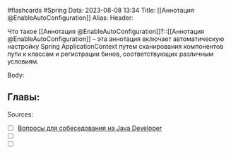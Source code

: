 #flashcards #Spring 
Data: 2023-08-08 13:34
Title: [[Аннотация @EnableAutoConfiguration]]
Alias:
Header:

Что такое [[Аннотация @EnableAutoConfiguration]]?::[[Аннотация @EnableAutoConfiguration]] – эта аннотация включает автоматическую настройку Spring ApplicationContext путем сканирования компонентов пути к классам и регистрации бинов, соответствующих различным условиям.
<!--SR:!2023-10-28,3,150-->



Body:




Главы:
-


Sources:
- [ ] [Вопросы для собеседования на Java Developer](https://github.com/enhorse/java-interview/blob/master/README.md#%D0%9E%D0%9E%D0%9F)
- [ ] []()
- [ ] []()
